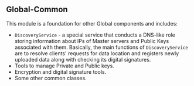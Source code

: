 ## Global-Common

This module is a foundation for other Global components and includes:
* `DiscoveryService` - a special service that conducts a DNS-like role storing information about IPs of Master servers and
Public Keys associated with them. Basically, the main functions of `DiscoveryService`  are to resolve clients' requests 
for data location and registers newly uploaded data along with checking its digital signatures.
* Tools to manage Private and Public keys.
* Encryption and digital signature tools.
* Some other common classes.
